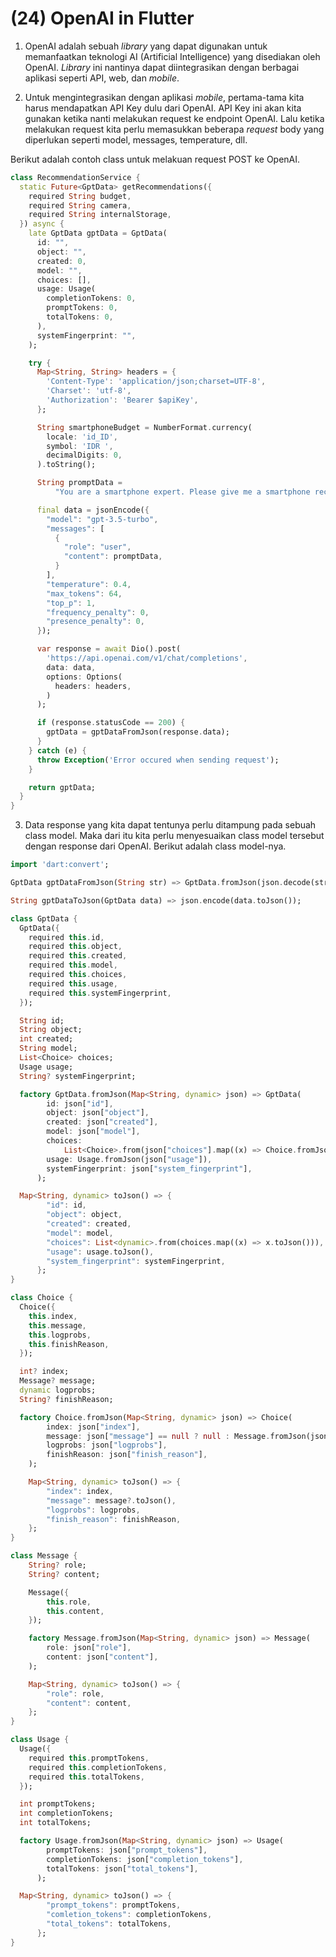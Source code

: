 # (24) OpenAI in Flutter

1. OpenAI adalah sebuah *library* yang dapat digunakan untuk memanfaatkan teknologi AI (Artificial Intelligence) yang disediakan oleh OpenAI. *Library* ini nantinya dapat diintegrasikan dengan berbagai aplikasi seperti API, web, dan *mobile*.

2. Untuk mengintegrasikan dengan aplikasi *mobile*, pertama-tama kita harus mendapatkan API Key dulu dari OpenAI. API Key ini akan kita gunakan ketika nanti melakukan request ke endpoint OpenAI. Lalu ketika melakukan request kita perlu memasukkan beberapa *request* body yang diperlukan seperti model, messages, temperature, dll.

Berikut adalah contoh class untuk melakuan request POST ke OpenAI.
```dart
class RecommendationService {
  static Future<GptData> getRecommendations({
    required String budget,
    required String camera,
    required String internalStorage,
  }) async {
    late GptData gptData = GptData(
      id: "",
      object: "",
      created: 0,
      model: "",
      choices: [],
      usage: Usage(
        completionTokens: 0,
        promptTokens: 0,
        totalTokens: 0,
      ),
      systemFingerprint: "",
    );

    try {
      Map<String, String> headers = {
        'Content-Type': 'application/json;charset=UTF-8',
        'Charset': 'utf-8',
        'Authorization': 'Bearer $apiKey',
      };

      String smartphoneBudget = NumberFormat.currency(
        locale: 'id_ID',
        symbol: 'IDR ',
        decimalDigits: 0,
      ).toString();

      String promptData =
          "You are a smartphone expert. Please give me a smartphone recommendation with $camera camera and $internalStorage internal storage capacity with budget equals to $smartphoneBudget";

      final data = jsonEncode({
        "model": "gpt-3.5-turbo",
        "messages": [
          {
            "role": "user",
            "content": promptData,
          }
        ],
        "temperature": 0.4,
        "max_tokens": 64,
        "top_p": 1,
        "frequency_penalty": 0,
        "presence_penalty": 0,
      });

      var response = await Dio().post(
        'https://api.openai.com/v1/chat/completions',
        data: data,
        options: Options(
          headers: headers,
        )
      );

      if (response.statusCode == 200) {
        gptData = gptDataFromJson(response.data);
      }
    } catch (e) {
      throw Exception('Error occured when sending request');
    }

    return gptData;
  }
}
```

3. Data response yang kita dapat tentunya perlu ditampung pada sebuah class model. Maka dari itu kita perlu menyesuaikan class model tersebut dengan response dari OpenAI. Berikut adalah class model-nya.
```dart
import 'dart:convert';

GptData gptDataFromJson(String str) => GptData.fromJson(json.decode(str));

String gptDataToJson(GptData data) => json.encode(data.toJson());

class GptData {
  GptData({
    required this.id,
    required this.object,
    required this.created,
    required this.model,
    required this.choices,
    required this.usage,
    required this.systemFingerprint,
  });

  String id;
  String object;
  int created;
  String model;
  List<Choice> choices;
  Usage usage;
  String? systemFingerprint;

  factory GptData.fromJson(Map<String, dynamic> json) => GptData(
        id: json["id"],
        object: json["object"],
        created: json["created"],
        model: json["model"],
        choices:
            List<Choice>.from(json["choices"].map((x) => Choice.fromJson(x))),
        usage: Usage.fromJson(json["usage"]),
        systemFingerprint: json["system_fingerprint"],
      );

  Map<String, dynamic> toJson() => {
        "id": id,
        "object": object,
        "created": created,
        "model": model,
        "choices": List<dynamic>.from(choices.map((x) => x.toJson())),
        "usage": usage.toJson(),
        "system_fingerprint": systemFingerprint,
      };
}

class Choice {
  Choice({
    this.index,
    this.message,
    this.logprobs,
    this.finishReason,
  });

  int? index;
  Message? message;
  dynamic logprobs;
  String? finishReason;

  factory Choice.fromJson(Map<String, dynamic> json) => Choice(
        index: json["index"],
        message: json["message"] == null ? null : Message.fromJson(json["message"]),
        logprobs: json["logprobs"],
        finishReason: json["finish_reason"],
    );

    Map<String, dynamic> toJson() => {
        "index": index,
        "message": message?.toJson(),
        "logprobs": logprobs,
        "finish_reason": finishReason,
    };
}

class Message {
    String? role;
    String? content;

    Message({
        this.role,
        this.content,
    });

    factory Message.fromJson(Map<String, dynamic> json) => Message(
        role: json["role"],
        content: json["content"],
    );

    Map<String, dynamic> toJson() => {
        "role": role,
        "content": content,
    };
}

class Usage {
  Usage({
    required this.promptTokens,
    required this.completionTokens,
    required this.totalTokens,
  });

  int promptTokens;
  int completionTokens;
  int totalTokens;

  factory Usage.fromJson(Map<String, dynamic> json) => Usage(
        promptTokens: json["prompt_tokens"],
        completionTokens: json["completion_tokens"],
        totalTokens: json["total_tokens"],
      );

  Map<String, dynamic> toJson() => {
        "prompt_tokens": promptTokens,
        "comletion_tokens": completionTokens,
        "total_tokens": totalTokens,
      };
}

```